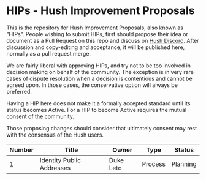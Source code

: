 # HIPs - Hush Improvement Proposals

This is the repository for Hush Improvement Proposals, also known as "HIPs". People wishing to submit HIPs, first should propose their idea or document as a Pull Request on this repo and discuss on [Hush Discord](https://myhush.org/discord). After discussion and copy-editing and acceptance, it will be published here, normally as a pull request merge. 

We are fairly liberal with approving HIPs, and try not to be too involved in decision making on behalf of the community. The exception is in very rare cases of dispute resolution when a decision is contentious and cannot be agreed upon. In those cases, the conservative option will always be preferred.

Having a HIP here does not make it a formally accepted standard until its status becomes Active. For a HIP to become Active requires the mutual consent of the community.

Those proposing changes should consider that ultimately consent may rest with the consensus of the Hush users.

Number            | Title                                      | Owner                                 | Type          | Status        
----------------- | ------------------------------------------ | ------------------------------------- | ------------- | --------
[1](hip-0001.md)  | Identity Public Addresses                  | Duke Leto                             | Process       | Planning      |


